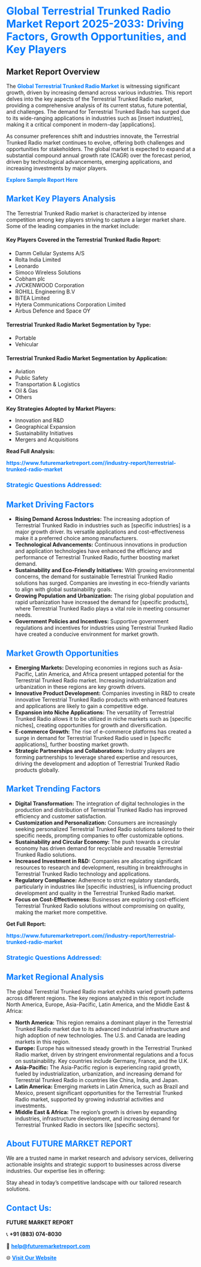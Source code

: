 <h1 style="color: #007BFF;">Global Terrestrial Trunked Radio Market Report 2025-2033: Driving Factors, Growth Opportunities, and Key Players</h1>

<section id="overview">
<h2>Market Report Overview</h2>
<p>The <a href="https://www.futuremarketreport.com//industry-report/terrestrial-trunked-radio-market" style="color: #007BFF; text-decoration: none;"><strong>Global Terrestrial Trunked Radio Market</strong></a> is witnessing significant growth, driven by increasing demand across various industries. This report delves into the key aspects of the Terrestrial Trunked Radio market, providing a comprehensive analysis of its current status, future potential, and challenges. The demand for Terrestrial Trunked Radio has surged due to its wide-ranging applications in industries such as [insert industries], making it a critical component in modern-day [applications].</p>
<p>As consumer preferences shift and industries innovate, the Terrestrial Trunked Radio market continues to evolve, offering both challenges and opportunities for stakeholders. The global market is expected to expand at a substantial compound annual growth rate (CAGR) over the forecast period, driven by technological advancements, emerging applications, and increasing investments by major players.</p>
</section>

<section id="overview">
<p><a href="https://www.futuremarketreport.com//request-sample/reportId=47794" style="color: #007BFF; text-decoration: none;"><strong>Explore Sample Report Here</strong></a></p>
</section>

<section id="key-players">
<h2 style="color: #007BFF;">Market Key Players Analysis</h2>
<p>The Terrestrial Trunked Radio market is characterized by intense competition among key players striving to capture a larger market share. Some of the leading companies in the market include:</p>
<h4>Key Players Covered in the Terrestrial Trunked Radio Report:</h4>
<ul><li>Damm Cellular Systems A/S</li><li>Rolta India Limited</li><li>Leonardo</li><li>Simoco Wireless Solutions</li><li>Cobham plc</li><li>JVCKENWOOD Corporation</li><li>ROHILL Engineering B.V</li><li>BiTEA Limited</li><li>Hytera Communications Corporation Limited</li><li>Airbus Defence and Space OY</li></ul>
<h4>Terrestrial Trunked Radio Market Segmentation by Type:</h4>
<ul><li>Portable</li><li>Vehicular</li></ul>

<h4>Terrestrial Trunked Radio Market Segmentation by Application:</h4>
<ul><li>Aviation</li><li>Public Safety</li><li>Transportation &amp; Logistics</li><li>Oil &amp; Gas</li><li>Others</li></ul>
<p><strong>Key Strategies Adopted by Market Players:</strong></p>
<ul>
<li>Innovation and R&D</li>
<li>Geographical Expansion</li>
<li>Sustainability Initiatives</li>
<li>Mergers and Acquisitions</li>
</ul>
</section>

<section>
<p><strong>Read Full Analysis: </strong></p><a href="https://www.futuremarketreport.com//industry-report/terrestrial-trunked-radio-market" style="color: #007BFF; text-decoration: none;"><strong>https://www.futuremarketreport.com//industry-report/terrestrial-trunked-radio-market</strong></a>
<h3 style="color: #007BFF;">Strategic Questions Addressed:</h3>
</section>

<section id="driving-factors">
<h2 style="color: #007BFF;">Market Driving Factors</h2>
<ul>
<li><strong>Rising Demand Across Industries:</strong> The increasing adoption of Terrestrial Trunked Radio in industries such as [specific industries] is a major growth driver. Its versatile applications and cost-effectiveness make it a preferred choice among manufacturers.</li>
<li><strong>Technological Advancements:</strong> Continuous innovations in production and application technologies have enhanced the efficiency and performance of Terrestrial Trunked Radio, further boosting market demand.</li>
<li><strong>Sustainability and Eco-Friendly Initiatives:</strong> With growing environmental concerns, the demand for sustainable Terrestrial Trunked Radio solutions has surged. Companies are investing in eco-friendly variants to align with global sustainability goals.</li>
<li><strong>Growing Population and Urbanization:</strong> The rising global population and rapid urbanization have increased the demand for [specific products], where Terrestrial Trunked Radio plays a vital role in meeting consumer needs.</li>
<li><strong>Government Policies and Incentives:</strong> Supportive government regulations and incentives for industries using Terrestrial Trunked Radio have created a conducive environment for market growth.</li>
</ul>
</section>

<section id="growth-opportunities">
<h2 style="color: #007BFF;">Market Growth Opportunities</h2>
<ul>
<li><strong>Emerging Markets:</strong> Developing economies in regions such as Asia-Pacific, Latin America, and Africa present untapped potential for the Terrestrial Trunked Radio market. Increasing industrialization and urbanization in these regions are key growth drivers.</li>
<li><strong>Innovative Product Development:</strong> Companies investing in R&D to create innovative Terrestrial Trunked Radio products with enhanced features and applications are likely to gain a competitive edge.</li>
<li><strong>Expansion into Niche Applications:</strong> The versatility of Terrestrial Trunked Radio allows it to be utilized in niche markets such as [specific niches], creating opportunities for growth and diversification.</li>
<li><strong>E-commerce Growth:</strong> The rise of e-commerce platforms has created a surge in demand for Terrestrial Trunked Radio used in [specific applications], further boosting market growth.</li>
<li><strong>Strategic Partnerships and Collaborations:</strong> Industry players are forming partnerships to leverage shared expertise and resources, driving the development and adoption of Terrestrial Trunked Radio products globally.</li>
</ul>
</section>

<section id="trending-factors">
<h2 style="color: #007BFF;">Market Trending Factors</h2>
<ul>
<li><strong>Digital Transformation:</strong> The integration of digital technologies in the production and distribution of Terrestrial Trunked Radio has improved efficiency and customer satisfaction.</li>
<li><strong>Customization and Personalization:</strong> Consumers are increasingly seeking personalized Terrestrial Trunked Radio solutions tailored to their specific needs, prompting companies to offer customizable options.</li>
<li><strong>Sustainability and Circular Economy:</strong> The push towards a circular economy has driven demand for recyclable and reusable Terrestrial Trunked Radio solutions.</li>
<li><strong>Increased Investment in R&D:</strong> Companies are allocating significant resources to research and development, resulting in breakthroughs in Terrestrial Trunked Radio technology and applications.</li>
<li><strong>Regulatory Compliance:</strong> Adherence to strict regulatory standards, particularly in industries like [specific industries], is influencing product development and quality in the Terrestrial Trunked Radio market.</li>
<li><strong>Focus on Cost-Effectiveness:</strong> Businesses are exploring cost-efficient Terrestrial Trunked Radio solutions without compromising on quality, making the market more competitive.</li>
</ul>
</section>

<section>
<p><strong>Get Full Report: </strong></p><a href="https://www.futuremarketreport.com//industry-report/terrestrial-trunked-radio-market" style="color: #007BFF; text-decoration: none;"><strong>https://www.futuremarketreport.com//industry-report/terrestrial-trunked-radio-market</strong></a>
<h3 style="color: #007BFF;">Strategic Questions Addressed:</h3>
</section>


<section id="regional-analysis">
<h2 style="color: #007BFF;">Market Regional Analysis</h2>
<p>The global Terrestrial Trunked Radio market exhibits varied growth patterns across different regions. The key regions analyzed in this report include North America, Europe, Asia-Pacific, Latin America, and the Middle East & Africa:</p>
<ul>
<li><strong>North America:</strong> This region remains a dominant player in the Terrestrial Trunked Radio market due to its advanced industrial infrastructure and high adoption of new technologies. The U.S. and Canada are leading markets in this region.</li>
<li><strong>Europe:</strong> Europe has witnessed steady growth in the Terrestrial Trunked Radio market, driven by stringent environmental regulations and a focus on sustainability. Key countries include Germany, France, and the U.K.</li>
<li><strong>Asia-Pacific:</strong> The Asia-Pacific region is experiencing rapid growth, fueled by industrialization, urbanization, and increasing demand for Terrestrial Trunked Radio in countries like China, India, and Japan.</li>
<li><strong>Latin America:</strong> Emerging markets in Latin America, such as Brazil and Mexico, present significant opportunities for the Terrestrial Trunked Radio market, supported by growing industrial activities and investments.</li>
<li><strong>Middle East & Africa:</strong> The region’s growth is driven by expanding industries, infrastructure development, and increasing demand for Terrestrial Trunked Radio in sectors like [specific sectors].</li>
</ul>
</section>

<footer>
<h2 style="color: #007BFF;">About FUTURE MARKET REPORT</h2>
<p>We are a trusted name in market research and advisory services, delivering actionable insights and strategic support to businesses across diverse industries. Our expertise lies in offering:</p>

<p>Stay ahead in today’s competitive landscape with our tailored research solutions.</p>

<h2 style="color: #007BFF;">Contact Us:</h2>
<p><strong>FUTURE MARKET REPORT</strong></p>
<p>📞 <strong>+91 (883) 074-8030</strong></p>
<p>📧 <strong><a href="mailto:help@futuremarketreport.com" style="color: #007BFF;">help@futuremarketreport.com</a></strong></p>
<p>🌐 <strong><a href="https://www.futuremarketreport.com/" style="color: #007BFF;">Visit Our Website</a></strong></p>
</footer>